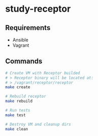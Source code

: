 # study-receptor

## Requirements

- Ansible
- Vagrant

## Commands

```bash
# Create VM with Receptor builded
# > Receptor binary will be located at:
# > /vagrant/receptor/receptor
make create

# Rebuild receptor
make rebuild

# Run tests
make test

# Destroy VM and cleanup dirs
make clean
```

